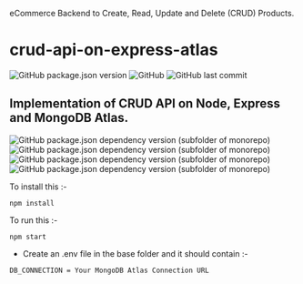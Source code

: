 
eCommerce Backend to Create, Read, Update and Delete (CRUD) Products.
# crud-api-on-express-atlas
![GitHub package.json version](https://img.shields.io/github/package-json/v/dark-N00B/crud-api-on-express-atlas)
![GitHub](https://img.shields.io/github/license/dark-N00B/crud-api-on-express-atlas)
![GitHub last commit](https://img.shields.io/github/last-commit/dark-N00B/crud-api-on-express-atlas)

## Implementation of CRUD API on Node, Express and MongoDB Atlas.
![GitHub package.json dependency version (subfolder of monorepo)](https://img.shields.io/github/package-json/dependency-version/dark-N00B/crud-api-on-express-atlas/nodemon)
![GitHub package.json dependency version (subfolder of monorepo)](https://img.shields.io/github/package-json/dependency-version/dark-N00B/crud-api-on-express-atlas/express)
![GitHub package.json dependency version (subfolder of monorepo)](https://img.shields.io/github/package-json/dependency-version/dark-N00B/crud-api-on-express-atlas/mongoose)
![GitHub package.json dependency version (subfolder of monorepo)](https://img.shields.io/github/package-json/dependency-version/dark-N00B/crud-api-on-express-atlas/dotenv)

To install this :-
```
npm install
```

To run this :-

```
npm start
```
 - Create an .env file in the base folder and it should contain :- 
```
DB_CONNECTION = Your MongoDB Atlas Connection URL
```
